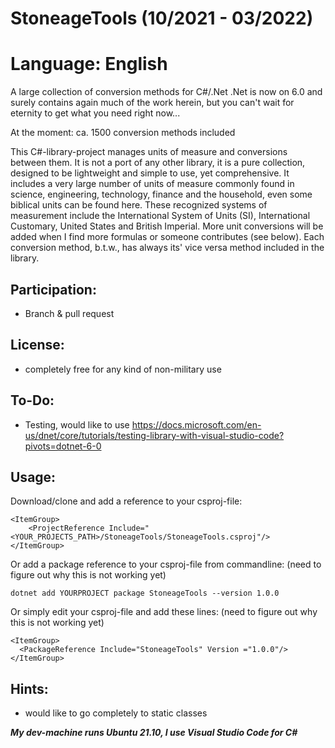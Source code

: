 # StoneageTools (10/2021 - 03/2022)
# Language: English

A large collection of conversion methods for C#/.Net .Net is now on 6.0 and surely contains again much of the work herein, but you can't wait for eternity to get what you need right now...

At the moment: ca. 1500 conversion methods included

This C#-library-project manages units of measure and conversions between them. It is not a port of any other library, it is a pure collection, designed to be lightweight and simple to use, yet comprehensive. It includes a very large number of units of measure commonly found in science, engineering, technology, finance and the household, even some biblical units can be found here. These recognized systems of measurement include the International System of Units (SI), International Customary, United States and British Imperial. More unit conversions will be added when I find more formulas or someone contributes (see below). Each conversion method, b.t.w., has always its' vice versa method included in the library. 

## Participation: 
- Branch & pull request

## License: 
- completely free for any kind of non-military use

## To-Do:
- Testing, would like to use https://docs.microsoft.com/en-us/dnet/core/tutorials/testing-library-with-visual-studio-code?pivots=dotnet-6-0

## Usage: 
Download/clone and add a reference to your csproj-file:
```
<ItemGroup>
    <ProjectReference Include="<YOUR_PROJECTS_PATH>/StoneageTools/StoneageTools.csproj"/>
</ItemGroup>
```
Or add a package reference to your csproj-file from commandline: (need to figure out why this is not working yet)
```
dotnet add YOURPROJECT package StoneageTools --version 1.0.0
```
Or simply edit your csproj-file and add these lines: (need to figure out why this is not working yet)
```
<ItemGroup>
  <PackageReference Include="StoneageTools" Version ="1.0.0"/>
</ItemGroup>
```

## Hints:
- would like to go completely to static classes


***My dev-machine runs Ubuntu 21.10, I use Visual Studio Code for C#***

